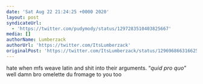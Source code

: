 ```yaml
---
date: 'Sat Aug 22 21:24:25 +0000 2020'
layout: post
syndicateUrl:
  - 'https://twitter.com/pudymody/status/1297283510403825667'
media: []
authorName: Lumberzack
authorUrl: 'https://twitter.com/ItsLumberzack'
originalPost: 'https://twitter.com/ItsLumberzack/status/1296968663166259200'
---
```

hate when mfs weave latin and shit into their arguments. “𝘲𝘶𝘪𝘥 𝘱𝘳𝘰 𝘲𝘶𝘰” well damn bro omelette du fromage to you too